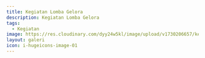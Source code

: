 ```yaml
---
title: Kegiatan Lomba Gelora
description: Kegiatan Lomba Gelora
tags:
  - Kegiatan
image: https://res.cloudinary.com/dyy24w5kl/image/upload/v1730206657/kegiatan/WhatsApp_Image_2024-08-29_at_08.31.23_lh8emz.jpg
layout: galeri
icon: i-hugeicons-image-01
---
```

